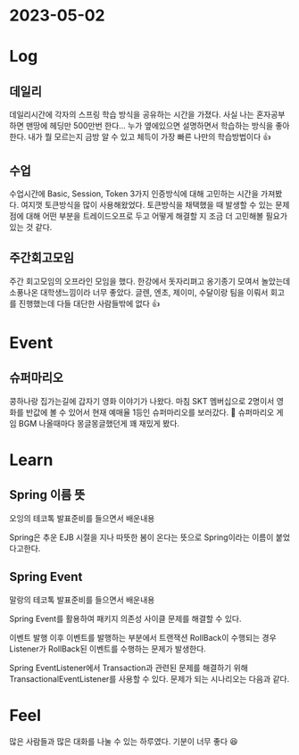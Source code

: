 # 2023-05-02

# Log

## 데일리

데일리시간에 각자의 스프링 학습 방식을 공유하는 시간을 가졌다.
사실 나는 혼자공부하면 맨땅에 헤딩만 500만번 한다...
누가 옆에있으면 설명하면서 학습하는 방식을 좋아한다. 내가 뭘 모르는지 금방 알 수 있고 체득이 가장 빠른 나만의 학습방법이다 👍

## 수업

수업시간에 Basic, Session, Token 3가지 인증방식에 대해 고민하는 시간을 가져봤다.
여지껏 토큰방식을 많이 사용해왔었다.
토큰방식을 채택했을 때 발생할 수 있는 문제점에 대해 어떤 부분을 트레이드오프로 두고 어떻게 해결할 지 조금 더 고민해볼 필요가 있는 것 같다.

## 주간회고모임

주간 회고모임의 오프라인 모임을 했다.
한강에서 돗자리펴고 옹기종기 모여서 놀았는데 소풍나온 대학생느낌이라 너무 좋았다.
글렌, 엔초, 제이미, 수달이랑 팀을 이뤄서 회고를 진행했는데 다들 대단한 사람들밖에 없다 👍

# Event

## 슈퍼마리오

콩하나랑 집가는길에 갑자기 영화 이야기가 나왔다.
마침 SKT 멤버십으로 2명이서 영화를 반값에 볼 수 있어서 현재 예매율 1등인 슈퍼마리오를 보러갔다. 🍄
슈퍼마리오 게임 BGM 나올때마다 몽글몽글했던게 꽤 재밌게 봤다.

# Learn

## Spring 이름 뜻

오잉의 테코톡 발표준비를 들으면서 배운내용

Spring은 추운 EJB 시절을 지나 따뜻한 봄이 온다는 뜻으로 Spring이라는 이름이 붙었다고한다.

## Spring Event

말랑의 테코톡 발표준비를 들으면서 배운내용

Spring Event를 활용하여 패키지 의존성 사이클 문제를 해결할 수 있다.

이벤트 발행 이후 이벤트를 발행하는 부분에서 트랜잭션 RollBack이 수행되는 경우 Listener가 RollBack된 이벤트를 수행하는 문제가 발생한다.

Spring EventListener에서 Transaction과 관련된 문제를 해결하기 위해 TransactionalEventListener를 사용할 수 있다.
문제가 되는 시나리오는 다음과 같다.

# Feel

많은 사람들과 많은 대화를 나눌 수 있는 하루였다.
기분이 너무 좋다 😆